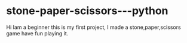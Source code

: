 # stone-paper-scissors---python
Hi Iam a beginner this is my first project, I made a stone,paper,scissors game have fun playing it.
